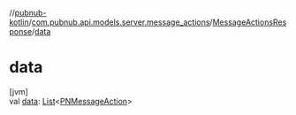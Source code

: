 //[pubnub-kotlin](../../../index.md)/[com.pubnub.api.models.server.message_actions](../index.md)/[MessageActionsResponse](index.md)/[data](data.md)

# data

[jvm]\
val [data](data.md): [List](https://kotlinlang.org/api/latest/jvm/stdlib/kotlin.collections/-list/index.html)&lt;[PNMessageAction](../../com.pubnub.api.models.consumer.message_actions/-p-n-message-action/index.md)&gt;
